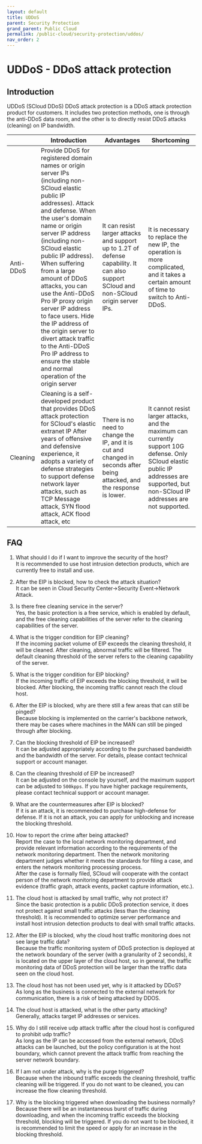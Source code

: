 ```yaml
---
layout: default
title: UDDoS
parent: Security Protection
grand_parent: Public Cloud
permalink: /public-cloud/security-protection/uddos/
nav_order: 2
---
```

# UDDoS - DDoS attack protection 
## Introduction

UDDoS (SCloud DDoS) DDoS attack protection is a DDoS attack protection product for customers. It includes two protection methods, one is through the anti-DDoS data room, and the other is to directly resist DDoS attacks (cleaning) on IP bandwidth.

| | Introduction | Advantages | Shortcoming |
| --- | --- | --- | --- |
| Anti-DDoS| Provide DDoS for registered domain names or origin server IPs (including non-SCloud elastic public IP addresses). Attack and defense. When the user's domain name or origin server IP address (including non-SCloud elastic public IP address). When suffering from a large amount of DDoS attacks, you can use the Anti-DDoS Pro IP proxy origin server IP address to face users. Hide the IP address of the origin server to divert attack traffic to the Anti-DDoS Pro IP address to ensure the stable and normal operation of the origin server | It can resist larger attacks and support up to 1.2T of defense capability. It can also support SCloud and non-SCloud origin server IPs. | It is necessary to replace the new IP, the operation is more complicated, and it takes a certain amount of time to switch to Anti-DDoS. |
| Cleaning | Cleaning is a self-developed product that provides DDoS attack protection for SCloud's elastic extranet IP After years of offensive and defensive experience, it adopts a variety of defense strategies to support defense network layer attacks, such as TCP Message attack, SYN flood attack, ACK flood attack, etc | There is no need to change the IP, and it is cut and changed in seconds after being attacked, and the response is lower. | It cannot resist larger attacks, and the maximum can currently support 10G defense. Only SCloud elastic public IP addresses are supported, but non-SCloud IP addresses are not supported. |

## FAQ

1. What should I do if I want to improve the security of the host?<br/>
It is recommended to use host intrusion detection products, which are currently free to install and use.

1. After the EIP is blocked, how to check the attack situation?<br/>
It can be seen in Cloud Security Center->Security Event->Network Attack.

1. Is there free cleaning service in the server?<br/>
Yes, the basic protection is a free service, which is enabled by default, and the free cleaning capabilities of the server refer to the cleaning capabilities of the server.

1. What is the trigger condition for EIP cleaning?<br/>
If the incoming packet volume of EIP exceeds the cleaning threshold, it will be cleaned. After cleaning, abnormal traffic will be filtered. The default cleaning threshold of the server refers to the cleaning capability of the server.

1. What is the trigger condition for EIP blocking?<br/>
If the incoming traffic of EIP exceeds the blocking threshold, it will be blocked. After blocking, the incoming traffic cannot reach the cloud host.

1. After the EIP is blocked, why are there still a few areas that can still be pinged?<br/>
Because blocking is implemented on the carrier's backbone network, there may be cases where machines in the MAN can still be pinged through after blocking.

1. Can the blocking threshold of EIP be increased?<br/>
It can be adjusted appropriately according to the purchased bandwidth and the bandwidth of the server. For details, please contact technical support or account manager.

1. Can the cleaning threshold of EIP be increased?<br/>
It can be adjusted on the console by yourself, and the maximum support can be adjusted to `500kpps`. If you have higher package requirements, please contact technical support or account manager.

1.   What are the countermeasures after EIP is blocked?<br/>
If it is an attack, it is recommended to purchase high-defense for defense. If it is not an attack, you can apply for unblocking and increase the blocking threshold.

1.   How to report the crime after being attacked?<br/>
Report the case to the local network monitoring department, and provide relevant information according to the requirements of the network monitoring department. Then the network monitoring department judges whether it meets the standards for filing a case, and enters the network monitoring processing process. <br/>
After the case is formally filed, SCloud will cooperate with the contact person of the network monitoring department to provide attack evidence (traffic graph, attack events, packet capture information, etc.).

1.   The cloud host is attacked by small traffic, why not protect it?<br/>
Since the basic protection is a public DDoS protection service, it does not protect against small traffic attacks (less than the cleaning threshold). It is recommended to optimize server performance and install host intrusion detection products to deal with small traffic attacks.

1.   After the EIP is blocked, why the cloud host traffic monitoring does not see large traffic data?<br/>
Because the traffic monitoring system of DDoS protection is deployed at the network boundary of the server (with a granularity of 2 seconds), it is located on the upper layer of the cloud host, so in general, the traffic monitoring data of DDoS protection will be larger than the traffic data seen on the cloud host.

1.   The cloud host has not been used yet, why is it attacked by DDoS?<br/>
As long as the business is connected to the external network for communication, there is a risk of being attacked by DDOS.

1.   The cloud host is attacked, what is the other party attacking?<br/>
Generally, attacks target IP addresses or services.

1.   Why do I still receive udp attack traffic after the cloud host is configured to prohibit udp traffic?<br/>
As long as the IP can be accessed from the external network, DDoS attacks can be launched, but the policy configuration is at the host boundary, which cannot prevent the attack traffic from reaching the server network boundary.

1.   If I am not under attack, why is the purge triggered?<br/>
Because when the inbound traffic exceeds the cleaning threshold, traffic cleaning will be triggered. If you do not want to be cleaned, you can increase the flow cleaning threshold.

1.   Why is the blocking triggered when downloading the business normally?<br/>
Because there will be an instantaneous burst of traffic during downloading, and when the incoming traffic exceeds the blocking threshold, blocking will be triggered. If you do not want to be blocked, it is recommended to limit the speed or apply for an increase in the blocking threshold.